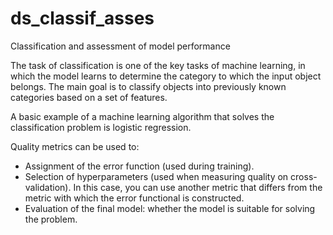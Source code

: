 # ds_classif_asses
Classification and assessment of model performance

The task of classification is one of the key tasks of machine learning, in which the model learns to determine the category to which the input object belongs. The main goal is to classify objects into previously known categories based on a set of features.

A basic example of a machine learning algorithm that solves the classification problem is logistic regression.

Quality metrics can be used to:
- Assignment of the error function (used during training).
- Selection of hyperparameters (used when measuring quality on cross-validation). In this case, you can use another metric that differs from the metric with which the error functional is constructed.
- Evaluation of the final model: whether the model is suitable for solving the problem.
